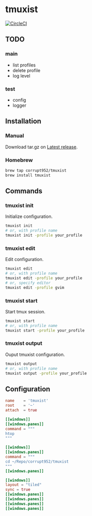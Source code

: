 # tmuxist

[![CircleCI](https://circleci.com/gh/corrupt952/tmuxist.svg?style=svg)](https://circleci.com/gh/corrupt952/tmuxist)

## TODO
### main
* list profiles
* delete profile
* log level
### test
* config
* logger

## Installation

### Manual
Download tar.gz on [Latest release](https://github.com/corrupt952/tmuxist/releases/latest).

### Homebrew
```sh
brew tap corrupt952/tmuxist
brew install tmuxist
```

## Commands
### tmuxist init
Initialize configuration.

```sh
tmuxist init
# or, with profile name
tmuxist init -profile your_profile
```

### tmuxist edit
Edit configuration.

```sh
tmuxist edit
# or, with profile name
tmuxist edit -profile your_profile
# or, specify editor
tmuxist edit -profile gvim
```

### tmuxist start
Start tmux session.

```sh
tmuxist start
# or, with profile name
tmuxist start -profile your_profile
```

### tmuxist output
Ouput tmuxist configuration.

```sh
tmuxist output
# or, with profile name
tmuxist output -profile your_profile
```


## Configuration

```toml
name    = 'tmuxist'
root    = '~'
attach  = true

[[windows]]
[[windows.panes]]
command = """
htop
"""

[[windows]]
[[windows.panes]]
command = """
cd ~/Repo/corrupt952/tmuxist
"""
[[windows.panes]]

[[windows]]
layout = "tiled"
sync = true
[[windows.panes]]
[[windows.panes]]
[[windows.panes]]
[[windows.panes]]
```
